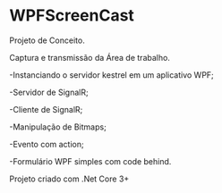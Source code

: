 # WPFScreenCast
Projeto de Conceito.

Captura e transmissão da Área de trabalho.

-Instanciando o servidor kestrel em um aplicativo WPF;

-Servidor de SignalR;

-Cliente de SignalR;

-Manipulação de Bitmaps;

-Evento com action;

-Formulário WPF simples com code behind.

Projeto criado com .Net Core 3+
